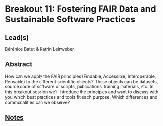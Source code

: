 # Breakout 11: **Fostering FAIR Data and Sustainable Software Practices**

## Lead(s)

Bérénice Batut & Katrin Leinweber

## Abstract

How can we apply the FAIR principles (Findable, Accessible, Interoperable, Reusable) to the different scientific objects? These objects can be datasets, source code of software or scripts, publications, training materials, etc. In this breakout session we'll introduce the principles and want to discuss with you which best practices and tools fit each purpose. Which differences and commonalities can we observe?

## [Notes](https://docs.google.com/document/d/1WfxaJQyZDEHZ6DaHJNJAK3dV2pnYSJZDjH_zqUBq4Uw)
